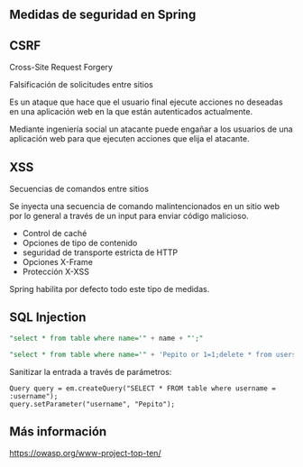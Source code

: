 ## Medidas de seguridad en Spring

## CSRF

Cross-Site Request Forgery

Falsificación de solicitudes entre sitios

Es un ataque que hace que el usuario final ejecute acciones no deseadas
en una aplicación web en la que están autenticados actualmente.

Mediante ingeniería social un atacante puede engañar a los usuarios de una aplicación web
para que ejecuten acciones que elija el atacante.

## XSS

Secuencias de comandos entre sitios

Se inyecta una secuencia de comando malintencionados en un sitio web por lo general a través
de un input para enviar código malicioso.

* Control de caché
* Opciones de tipo de contenido
* seguridad de transporte estricta de HTTP
* Opciones X-Frame
* Protección X-XSS

Spring habilita por defecto todo este tipo de medidas.

## SQL Injection

```sql 
"select * from table where name='" + name + "';"
```

```sql 
"select * from table where name='" + 'Pepito or 1=1;delete * from users;'
```

Sanitizar la entrada a través de parámetros:

```
Query query = em.createQuery("SELECT * FROM table where username = :username");
query.setParameter("username", "Pepito");
```

## Más información

https://owasp.org/www-project-top-ten/
